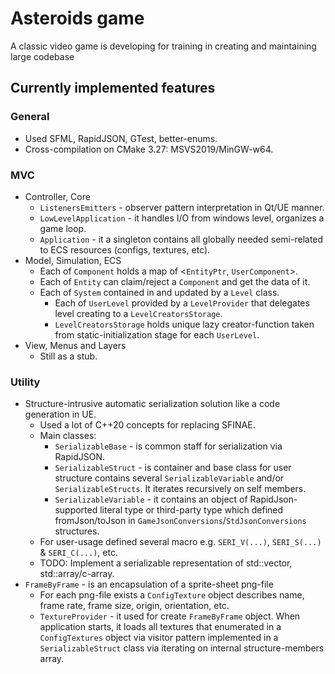# Asteroids game
A classic video game is developing for training in creating and maintaining large codebase

## Currently implemented features
### General
* Used SFML, RapidJSON, GTest, better-enums.
* Cross-compilation on CMake 3.27: MSVS2019/MinGW-w64.
### MVC
* Controller, Core
  * `ListenersEmitters` - observer pattern interpretation in Qt/UE manner.
  * `LowLevelApplication` - it handles I/O from windows level, organizes a game loop.
  * `Application` - it a singleton contains all globally needed semi-related to ECS resources (configs, textures, etc). 
* Model, Simulation, ECS
    * Each of `Component` holds a map of <`EntityPtr`, `UserComponent`>.
    * Each of `Entity` can claim/reject a `Component` and get the data of it.
    * Each of `System` contained in and updated by a `Level` class.
      * Each of `UserLevel` provided by a `LevelProvider` 
        that delegates level creating to a `LevelCreatorsStorage`.
      * `LevelCreatorsStorage` holds unique lazy creator-function 
        taken from static-initialization stage for each `UserLevel`.
* View, Menus and Layers
  * Still as a stub.
  
### Utility
* Structure-intrusive automatic serialization solution like a code generation in UE.
  * Used a lot of C++20 concepts for replacing SFINAE.
  * Main classes:
    * `SerializableBase` - is common staff for serialization via RapidJSON.
    * `SerializableStruct` - is container and base class for user structure 
      contains several `SerializableVariable` and/or `SerializableStructs`.
      It iterates recursively on self members.
    * `SerializableVariable` - it contains an object of RapidJson-supported literal type 
      or third-party type which defined fromJson/toJson in `GameJsonConversions`/`StdJsonConversions` structures.
  * For user-usage defined several macro e.g. `SERI_V(...)`, `SERI_S(...)` & `SERI_C(...)`, etc. 
  * TODO: Implement a serializable representation of std::vector, std::array/c-array.   
* `FrameByFrame` - is an encapsulation of a sprite-sheet png-file
  * For each png-file exists a `ConfigTexture` object describes name, frame rate, 
    frame size, origin, orientation, etc.
  * `TextureProvider` - it used for create `FrameByFrame` object. 
    When application starts, it loads all textures that enumerated in a `ConfigTextures` object 
    via visitor pattern implemented in a `SerializableStruct` class via iterating on internal structure-members array. 

